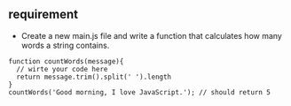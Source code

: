 ## requirement 
    
- Create a new main.js file and write a function that calculates how many words a string contains.

```
function countWords(message){
  // wirte your code here
  return message.trim().split(' ').length
}
countWords('Good morning, I love JavaScript.'); // should return 5
```

